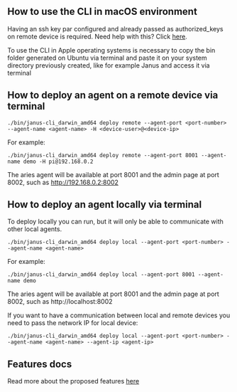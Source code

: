 ## How to use the CLI in macOS environment

Having an ssh key par configured and already passed as authorized_keys on remote device is required. Need help with this? Click [here](https://phoenixnap.com/kb/ssh-with-key).

To use the CLI in Apple operating systems is necessary to copy the bin folder generated on Ubuntu via terminal and paste it on your system directory previously created, like for example Janus and access it via terminal

## How to deploy an agent on a remote device via terminal

```
./bin/janus-cli_darwin_amd64 deploy remote --agent-port <port-number> --agent-name <agent-name> -H <device-user>@<device-ip>
```

For example:

```
./bin/janus-cli_darwin_amd64 deploy remote --agent-port 8001 --agent-name demo -H pi@192.168.0.2
```

The aries agent will be available at port 8001 and the admin page at port 8002, such as http://192.168.0.2:8002

## How to deploy an agent locally via terminal

To deploy locally you can run, but it will only be able to communicate with other local agents.

```
./bin/janus-cli_darwin_amd64 deploy local --agent-port <port-number> --agent-name <agent-name>
```

For example:

```
./bin/janus-cli_darwin_amd64 deploy local --agent-port 8001 --agent-name demo
```

The aries agent will be available at port 8001 and the admin page at port 8002, such as http://localhost:8002

If you want to have a communication between local and remote devices you need to pass the network IP for local device:

```
./bin/janus-cli_darwin_amd64 deploy local --agent-port <port-number> --agent-name <agent-name> --agent-ip <agent-ip>
```

## Features docs

Read more about the proposed features [here](./docs/readme.md)
